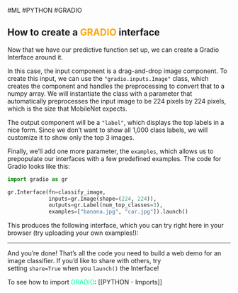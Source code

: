 #ML #PYTHON #GRADIO

## How to create a <span style="color:orange;">GRADIO</span> interface 

Now that we have our predictive function set up, we can create a Gradio Interface around it.

In this case, the input component is a drag-and-drop image component. To create this input, we can use the `"gradio.inputs.Image"` class, which creates the component and handles the preprocessing to convert that to a numpy array. We will instantiate the class with a parameter that automatically preprocesses the input image to be 224 pixels by 224 pixels, which is the size that MobileNet expects.

The output component will be a `"label"`, which displays the top labels in a nice form. Since we don’t want to show all 1,000 class labels, we will customize it to show only the top 3 images.

Finally, we’ll add one more parameter, the `examples`, which allows us to prepopulate our interfaces with a few predefined examples. The code for Gradio looks like this:

```PYTHON
import gradio as gr

gr.Interface(fn=classify_image,
             inputs=gr.Image(shape=(224, 224)),
             outputs=gr.Label(num_top_classes=3),
             examples=["banana.jpg", "car.jpg"]).launch()
```

This produces the following interface, which you can try right here in your browser (try uploading your own examples!):

---

And you’re done! That’s all the code you need to build a web demo for an image classifier. If you’d like to share with others, try setting `share=True` when you `launch()` the Interface!

To see how to import <span style="color:MediumSpringGreen;">GRADIO</span>: [[PYTHON - Imports]]

